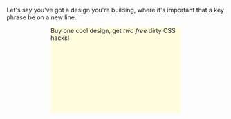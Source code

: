 Let's say you've got a design you're building, where it's important that a key phrase be on a new line.

<div style="width: 300px; height: 200px; margin: auto; background-color: #fffddd">Buy one cool design, get <em>two free</em> dirty CSS hacks!</div>

